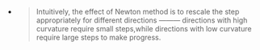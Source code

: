 - > Intuitively, the effect of Newton method is to rescale the step appropriately for different directions ——— directions
    with high curvature require small steps,while directions with low curvature require large steps to make progress.
